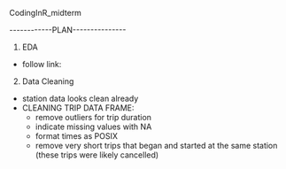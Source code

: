 CodingInR_midterm

------------PLAN---------------

1. EDA
  - follow link: 
2. Data Cleaning
  - station data looks clean already
  - CLEANING TRIP DATA FRAME:
    - remove outliers for trip duration
    - indicate missing values with NA
    - format times as POSIX
    - remove very short trips that began and started at the same station
      (these trips were likely cancelled)
    